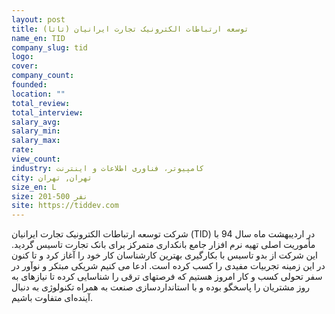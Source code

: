 ```yaml
---
layout: post
title: توسعه ارتباطات الکترونیک تجارت ایرانیان (تاتا)
name_en: TID
company_slug: tid
logo: 
cover: 
company_count:
founded:
location: ""
total_review: 
total_interview: 
salary_avg: 
salary_min: 
salary_max: 
rate: 
view_count: 
industry: کامپیوتر، فناوری اطلاعات و اینترنت
city: تهران, تهران
size_en: L
size: 201-500 نفر
site: https://tiddev.com
---
```


شرکت توسعه ارتباطات الکترونیک تجارت ایرانیان (TID) در اردیبهشت ماه سال 94 با مأموریت اصلی تهیه نرم افزار جامع بانکداری متمرکز برای بانک تجارت تاسیس گردید. این شرکت از بدو تاسیس با بکارگیری بهترین کارشناسان کار خود را آغاز کرد و تا کنون در این زمینه تجربیات مفیدی را کسب کرده است. ادعا می کنیم شریکی مبتکر و نوآور در سفر تحولی کسب و کار امروز هستیم که فرصتهای ترقی را شناسایی کرده تا نیازهای به روز مشتریان را پاسخگو بوده و با استانداردسازی صنعت به همراه تکنولوژی به دنبال آینده‌ای متفاوت باشیم.
